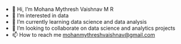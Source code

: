 - 👋 Hi, I’m Mohana Mythresh Vaishnav M R 
- 👀 I’m interested in data
- 🌱 I’m currently learning data science and data analysis
- 💞️ I’m looking to collaborate on data science and analytics projects
- 📫 How to reach me mohanmythreshvaishnav@gmail.com

<!---
crusader31/crusader31 is a ✨ special ✨ repository because its `README.md` (this file) appears on your GitHub profile.
You can click the Preview link to take a look at your changes.
--->
